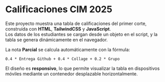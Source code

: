 # Calificaciones CIM 2025

Este proyecto muestra una tabla de calificaciones del primer corte, construida con **HTML**, **TailwindCSS** y **JavaScript**.  
Los datos de los estudiantes se cargan desde un objeto en el script, y la tabla se genera dinámicamente en el navegador.

La nota **Parcial** se calcula automáticamente con la fórmula:

`0.4 * Entrega Github + 0.4 * Collage + 0.2 * Grupo`

El diseño es **responsivo**, lo que permite visualizar la tabla en dispositivos móviles mediante un contenedor desplazable horizontalmente.
